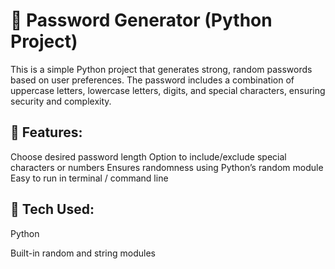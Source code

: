 # 🔐 Password Generator (Python Project)

This is a simple Python project that generates strong, random passwords based on user preferences. The password includes a combination of uppercase letters, lowercase letters, digits, and special characters, ensuring security and complexity.



## 📌 Features:

Choose desired password length
Option to include/exclude special characters or numbers
Ensures randomness using Python’s random module
Easy to run in terminal / command line


## 🧠 Tech Used:

Python

Built-in random and string modules



